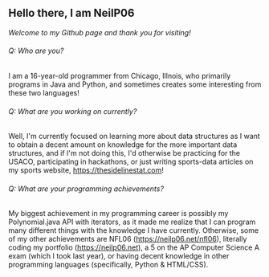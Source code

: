 ## Hello there, I am NeilP06 
_Welcome to my Github page and thank you for visiting!_

###### Q: Who are you? 
I am a 16-year-old programmer from Chicago, Illnois, who primarily programs in Java and Python, and sometimes creates some interesting from these two languages! 

###### Q: What are you working on currently?
Well, I'm currently focused on learning more about data structures as I want to obtain a decent amount on knowledge for the more important data structures, and if I'm not doing this, I'd otherwise be practicing for the USACO, participating in hackathons, or just writing sports-data articles on my sports website, https://thesidelinestat.com!

###### Q: What are your programming achievements?
My biggest achievement in my programming career is possibly my Polynomial.java API with iterators, as it made me realize that I can program many different things with the knowledge I have currently. Otherwise, some of my other achievements are NFL06 (https://neilp06.net/nfl06), literally coding my portfolio (https://neilp06.net), a 5 on the AP Computer Science A exam (which I took last year), or having decent knowledge in other programming languages (specifically, Python & HTML/CSS). 
